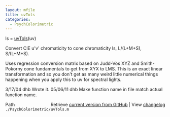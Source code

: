 ```yaml
---
layout: mfile
title: uvTols
categories:
  - PsychColorimetric
---
```


ls = [uvTols](/docs/uvTols)\(uv\)

Convert CIE u'v' chromaticity to cone chromaticity ls, L/\(L\+M\+S\), S/\(L\+M\+S\).

Uses regression conversion matrix based on Judd\-Vos XYZ and
Smith\-Pokorny cone fundamentals to get from XYX to LMS.  This
is an exact linear transformation and so you don't get as many
weird little numerical things happening when you apply this to
uv for spectral lights.

3/17/04  dhb        Wrote it.
05/06/11 dhb      Make function name in file match actual function name.


<div class="code_header" style="text-align:right;">
  <span style="float:left;">Path&nbsp;&nbsp;</span> <span class="counter">Retrieve <a href=
  "https://raw.github.com/Psychtoolbox-3/Psychtoolbox-3/beta/./PsychColorimetric/uvTols.m">current version from GitHub</a> | View <a href=
  "https://github.com/Psychtoolbox-3/Psychtoolbox-3/commits/beta/./PsychColorimetric/uvTols.m">changelog</a></span>
</div>
<div class="code">
  <code>./PsychColorimetric/uvTols.m</code>
</div>
